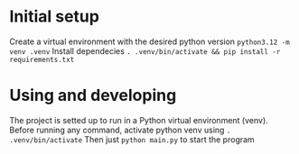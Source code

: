 # Initial setup

Create a virtual environment with the desired python version `python3.12 -m venv .venv`
Install dependecies `. .venv/bin/activate && pip install -r requirements.txt`

# Using and developing

The project is setted up to run in a Python virtual environment (venv). Before running any command, activate python venv using `. .venv/bin/activate`
Then just `python main.py` to start the program